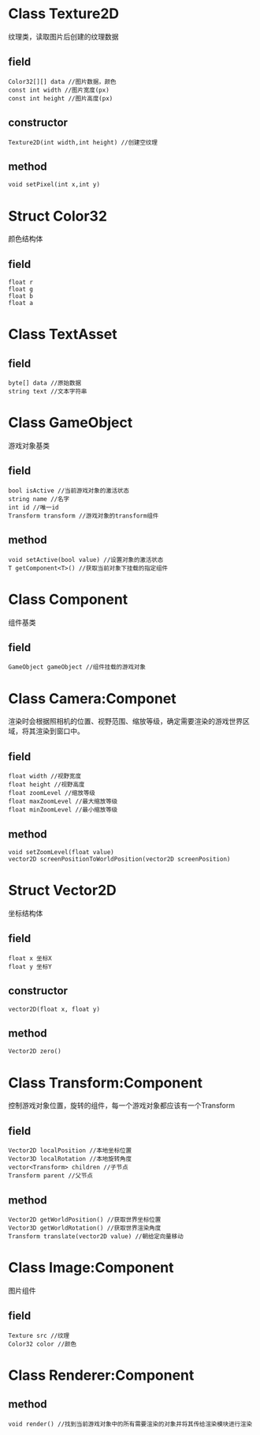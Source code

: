 # Class Texture2D
纹理类，读取图片后创建的纹理数据
## field
```
Color32[][] data //图片数据，颜色
const int width //图片宽度(px)
const int height //图片高度(px)
```
## constructor
``` 
Texture2D(int width,int height) //创建空纹理
```
## method
```
void setPixel(int x,int y)
```
# Struct Color32
颜色结构体
## field
```
float r
float g
float b
float a
```
# Class TextAsset
## field
```
byte[] data //原始数据
string text //文本字符串
```

# Class GameObject
游戏对象基类
## field
```
bool isActive //当前游戏对象的激活状态
string name //名字
int id //唯一id
Transform transform //游戏对象的transform组件
```
## method
```
void setActive(bool value) //设置对象的激活状态
T getComponent<T>() //获取当前对象下挂载的指定组件
```

# Class Component
组件基类
## field
```
GameObject gameObject //组件挂载的游戏对象
```

# Class Camera:Componet
渲染时会根据照相机的位置、视野范围、缩放等级，确定需要渲染的游戏世界区域，将其渲染到窗口中。
## field
```
float width //视野宽度
float height //视野高度
float zoomLevel //缩放等级
float maxZoomLevel //最大缩放等级
float minZoomLevel //最小缩放等级
``` 
## method
```
void setZoomLevel(float value)
vector2D screenPositionToWorldPosition(vector2D screenPosition)
```

# Struct Vector2D
坐标结构体
## field
```
float x 坐标X
float y 坐标Y
```
## constructor
```
vector2D(float x, float y)
```
## method
```
Vector2D zero()
```

# Class Transform:Component
控制游戏对象位置，旋转的组件，每一个游戏对象都应该有一个Transform
## field
```
Vector2D localPosition //本地坐标位置
Vector3D localRotation //本地旋转角度
vector<Transform> children //子节点
Transform parent //父节点
```
## method
```
Vector2D getWorldPosition() //获取世界坐标位置
Vector3D getWorldRotation() //获取世界渲染角度
Transform translate(vector2D value) //朝给定向量移动
```

# Class Image:Component
图片组件
## field
```
Texture src //纹理
Color32 color //颜色
```

# Class Renderer:Component
## method
```
void render() //找到当前游戏对象中的所有需要渲染的对象并将其传给渲染模块进行渲染
```
